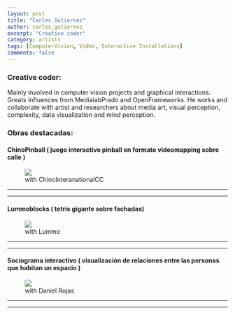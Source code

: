 ```yaml
---
layout: post
title: "Carles Gutierrez"
author: carles_gutierrez
excerpt: "Creative coder"
category: artists
tags: [ComputerVision, Video, Interactive Installations]
comments: false
---
```


### Creative coder: 
Mainly involved in computer vision projects and graphical interactions. Greats influences from MedialabPrado and OpenFrameworks. He works and collaborate with artist and researchers about media art, visual perception, complexity, data visualization and mind perception.

### Obras destacadas: 

#### ChinoPinball ( juego interactivo pinball en formato videomapping sobre calle )
<figure class="third">
	<img src="https://farm8.staticflickr.com/7548/16330507045_db4dbaef1b_z.jpg">
	<figcaption>with ChinoInteranationalCC</figcaption>
</figure>

---
***

#### Lummoblocks ( tetris gigante sobre fachadas)
<figure class="third">
	<img src="https://farm9.staticflickr.com/8677/15412680174_af9c97a2a2_z.jpg">
	<figcaption>with Lummo</figcaption>
</figure>

---
***

#### Sociograma interactivo ( visualización de relaciones entre las personas que habitan un espacio )
<figure class="third">
	<img src="https://farm8.staticflickr.com/7564/16142865578_1f47f9deba_z.jpg">
	<figcaption>with Daniel Rojas</figcaption>
</figure>

---
***

